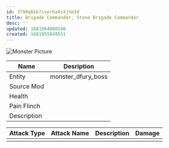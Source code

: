 ```yaml
---
id: 3798q6kb7ivprba4z4jhm3d
title: Brigade Commander, Stone Brigade Commander
desc: ''
updated: 1681964000540
created: 1681955849551
---
```

![Monster Picture](assets/img/knight_fury_boss.png)

|Name  |Desription|
|------|-------------|
|Entity|monster_dfury_boss|
|Source Mod||
|Health||
|Pain Flinch||
|Description||

|Attack Type|Attack Name|Description|Damage|
|-----------|-----------|-----------|------|
||||